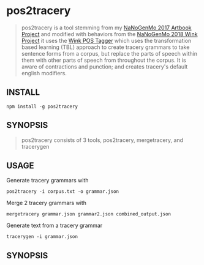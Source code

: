 pos2tracery
===========

> pos2tracery is a tool stemming from my
> [NaNoGenMo 2017 Artbook Project](http://jkirchartz.com/NaNoGenMo/2017/) and
> modified with behaviors from the [NaNoGenMo 2018 Wink
> Project](http://jkirchartz.com/NaNoGenMo/2018/) it uses the [Wink POS
> Tagger](https://winkjs.org/wink-pos-tagger/) which uses the transformation
> based learning (TBL) approach to create tracery grammars to take sentence forms
> from a corpus, but replace the parts of speech within them with other parts of
> speech from throughout the corpus. It is aware of contractions and punction;
> and creates tracery's default english modifiers.

## INSTALL

    npm install -g pos2tracery

## SYNOPSIS

> pos2tracery consists of 3 tools, pos2tracery, mergetracery, and tracerygen

## USAGE

Generate tracery grammars with

    pos2tracery -i corpus.txt -o grammar.json

Merge 2 tracery grammars with

    mergetracery grammar.json grammar2.json combined_output.json

Generate text from a tracery grammar

    tracerygen -i grammar.json

## SYNOPSIS




